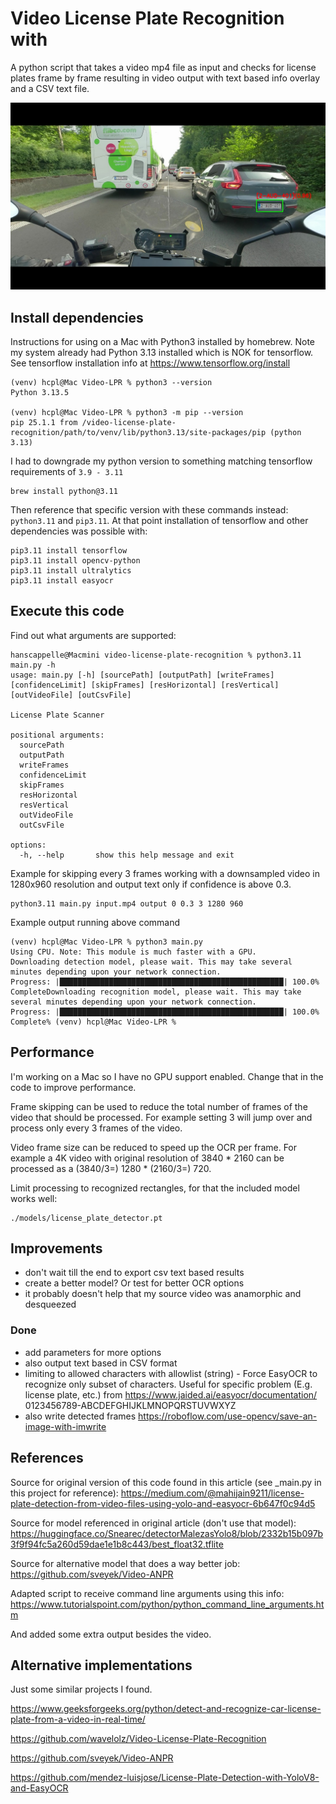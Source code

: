# Video License Plate Recognition with

A python script that takes a video mp4 file as input and checks for license plates frame by frame
resulting in video output with text based info overlay and a CSV text file. 

<img src="https://github.com/hanscappelle/video-license-plate-recognition/blob/main/frame-309.JPG"/>

## Install dependencies

Instructions for using on a Mac with Python3 installed by homebrew. 
Note my system already had Python 3.13 installed which is NOK for tensorflow.
See tensorflow installation info at https://www.tensorflow.org/install

```
(venv) hcpl@Mac Video-LPR % python3 --version
Python 3.13.5

(venv) hcpl@Mac Video-LPR % python3 -m pip --version
pip 25.1.1 from /video-license-plate-recognition/path/to/venv/lib/python3.13/site-packages/pip (python 3.13)
```

I had to downgrade my python version to something matching tensorflow requirements of `3.9 - 3.11`

```
brew install python@3.11
```

Then reference that specific version with these commands instead: `python3.11` and `pip3.11`. 
At that point installation of tensorflow and other dependencies was possible with:

```
pip3.11 install tensorflow
pip3.11 install opencv-python
pip3.11 install ultralytics
pip3.11 install easyocr
```

## Execute this code

Find out what arguments are supported:

```
hanscappelle@Macmini video-license-plate-recognition % python3.11 main.py -h                                
usage: main.py [-h] [sourcePath] [outputPath] [writeFrames] [confidenceLimit] [skipFrames] [resHorizontal] [resVertical] [outVideoFile] [outCsvFile]

License Plate Scanner

positional arguments:
  sourcePath
  outputPath
  writeFrames
  confidenceLimit
  skipFrames
  resHorizontal
  resVertical
  outVideoFile
  outCsvFile

options:
  -h, --help       show this help message and exit

```

Example for skipping every 3 frames working with a downsampled video in 1280x960 resolution 
and output text only if confidence is above 0.3.

```
python3.11 main.py input.mp4 output 0 0.3 3 1280 960
```

Example output running above command

```
(venv) hcpl@Mac Video-LPR % python3 main.py         
Using CPU. Note: This module is much faster with a GPU.
Downloading detection model, please wait. This may take several minutes depending upon your network connection.
Progress: |██████████████████████████████████████████████████| 100.0% CompleteDownloading recognition model, please wait. This may take several minutes depending upon your network connection.
Progress: |██████████████████████████████████████████████████| 100.0% Complete% (venv) hcpl@Mac Video-LPR % 
```

## Performance

I'm working on a Mac so I have no GPU support enabled. Change that in the code to improve performance. 

Frame skipping can be used to reduce the total number of frames of the video that should be processed. 
For example setting 3 will jump over and process only every 3 frames of the video.

Video frame size can be reduced to speed up the OCR per frame. For example a 4K video with original
resolution of 3840 * 2160 can be processed as a (3840/3=) 1280 * (2160/3=) 720.

Limit processing to recognized rectangles, for that the included model works well:
```
./models/license_plate_detector.pt
```

## Improvements

* don't wait till the end to export csv text based results
* create a better model? Or test for better OCR options
* it probably doesn't help that my source video was anamorphic and desqueezed

### Done

* add parameters for more options
* also output text based in CSV format
* limiting to allowed characters with
  allowlist (string) - Force EasyOCR to recognize only subset of characters. Useful for specific problem (E.g. license plate, etc.)
  from https://www.jaided.ai/easyocr/documentation/
  0123456789-ABCDEFGHIJKLMNOPQRSTUVWXYZ
* also write detected frames https://roboflow.com/use-opencv/save-an-image-with-imwrite

## References

Source for original version of this code found in this article (see _main.py in this project for reference): 
https://medium.com/@mahijain9211/license-plate-detection-from-video-files-using-yolo-and-easyocr-6b647f0c94d5

Source for model referenced in original article (don't use that model): 
https://huggingface.co/Snearec/detectorMalezasYolo8/blob/2332b15b097b3f9f94fc5a260d59dae1e1b8c443/best_float32.tflite

Source for alternative model that does a way better job: 
https://github.com/sveyek/Video-ANPR

Adapted script to receive command line arguments using this info:
https://www.tutorialspoint.com/python/python_command_line_arguments.htm

And added some extra output besides the video.

## Alternative implementations

Just some similar projects I found. 

https://www.geeksforgeeks.org/python/detect-and-recognize-car-license-plate-from-a-video-in-real-time/

https://github.com/wavelolz/Video-License-Plate-Recognition

https://github.com/sveyek/Video-ANPR

https://github.com/mendez-luisjose/License-Plate-Detection-with-YoloV8-and-EasyOCR


